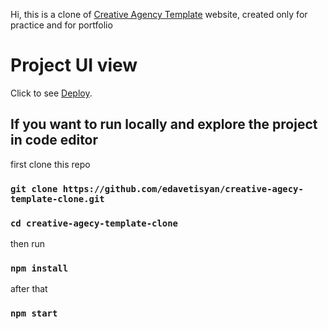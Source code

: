 Hi, this is a clone of [Creative Agency Template](http://creative-agency-template-20151.webflow.io/#head) website, created only for practice and for portfolio

# Project UI view

Click to see [Deploy](https://edavetisyan.github.io/creative-agecy-template-clone/).

## If you want to run locally and explore the project in code editor

first clone this repo
### `git clone https://github.com/edavetisyan/creative-agecy-template-clone.git`
### `cd creative-agecy-template-clone`

then run

### `npm install`

after that 

### `npm start`

